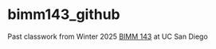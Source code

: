 # bimm143_github
Past classwork from Winter 2025 [BIMM 143](https://bioboot.github.io/bimm143_W25/) at UC San Diego

